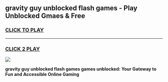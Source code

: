 
## gravity guy unblocked flash games - Play Unblocked Gmaes & Free
<h3>
<a href="https://news.freeplayer.one?title=gravity_guy_unblocked_flash_games&ref=23F">CLICK TO PLAY</a></h3>
<hr>

<h3>
<a href="https://news.freeplayer.one?title=gravity_guy_unblocked_flash_games&ref=23F">CLICK 2 PLAY</a>
  
</h3>

<a href="https://news.freeplayer.one?title=gravity_guy_unblocked_flash_games&ref=23F/"><img src="https://clearcache.store/games.png"></a>


**gravity guy unblocked flash games games unblocked: Your Gateway to Fun and Accessible Online Gaming**
